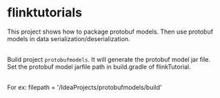 # flinktutorials
This project shows how to package protobuf models. Then use protobuf models in data serialization/deserialization.

<br>Build project `protobufmodels`. It will generate the protobuf model jar file. 
<br>Set the protobuf model jarfile path in build.gradle of flinkTutorial.

<br>For ex: filepath = '/IdeaProjects/protobufmodels/build'

